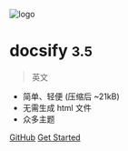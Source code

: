 <!-- 封面 -->

![logo](_media/icon.svg)

# docsify <small>3.5</small>

> 英文

- 简单、轻便 (压缩后 ~21kB)
- 无需生成 html 文件
- 众多主题

[GitHub](https://github.com/docsifyjs/docsify/)
[Get Started](#docsify)

<!-- 背景图片 -->
